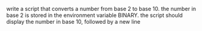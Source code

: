 write a script that converts a number from base 2 to base 10. the number in base 2 is stored in the environment variable BINARY. the script should display the number in base 10, followed by a new line
